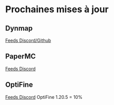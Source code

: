 # Prochaines mises à jour
## Dynmap
[Feeds Discord/Github](https://discord.com/channels/722722769950998560/722724450570600468)
## PaperMC
[Feeds Discord](https://discord.com/channels/289587909051416579/1232294974603661312)
## OptiFine
[Feeds Discord](https://discord.com/channels/423430686880301056/471762249476734977)
OptiFine 1.20.5 = 10%
